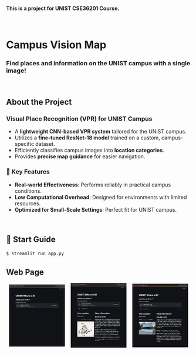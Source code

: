 #### This is a project for UNIST CSE36201 Course.

<br>

# Campus Vision Map  
### Find places and information on the UNIST campus with a single image!  

</br>

## About the Project  

### Visual Place Recognition (VPR) for UNIST Campus
- A **lightweight CNN-based VPR system** tailored for the UNIST campus.  
- Utilizes a **fine-tuned ResNet-18 model** trained on a custom, campus-specific dataset.  
- Efficiently classifies campus images into **location categories**.  
- Provides **precise map guidance** for easier navigation.  


### 🌟 Key Features  
- **Real-world Effectiveness**: Performs reliably in practical campus conditions.  
- **Low Computational Overhead**: Designed for environments with limited resources.  
- **Optimized for Small-Scale Settings**: Perfect fit for UNIST campus.  

<br>

## 🚀 Start Guide  
```bash
$ streamlit run app.py
```
## Web Page 
<div style="display: flex; justify-content: space-around; align-items: center;">
     <img src="/images/web1.png" alt="Image 1" width="30%">
     <img src="/images/web2.png" alt="Image 2" width="30%">
     <img src="/images/web3.png" alt="Image 3" width="30%">
</div>
